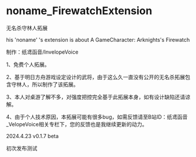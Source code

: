 # noname_FirewatchExtension
无名杀守林人拓展

his 'noname' 's extension is about A GameCharacter: Arknights's Firewatch 

制作：纸鸢函音/InvelopeVoice

1、免费个人拓展。

2、基于明日方舟游戏设定设计的武将，由于这么久一直没有公开的无名杀拓展包含守林人，所以制作了该拓展。

3、本人对桌游了解不多，对强度把控完全基于此拓展本身，如有设计缺陷还请谅解。

4、由于个人技术原因，本拓展可能有很多bug，如需反馈请至B站ID：纸鸢函音_VelopeVoice相关专栏下，您的反馈也是我继续更新的动力。

2024.4.23 v0.1.7 beta

初次发布测试
